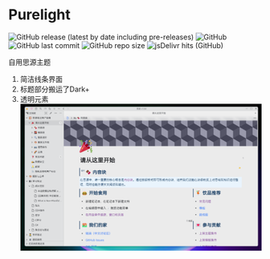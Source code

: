 # Purelight
![GitHub release (latest by date including pre-releases)](https://img.shields.io/github/release/lisontowind/purelight?include_prereleases)
![GitHub](https://img.shields.io/github/license/lisontowind/purelight)
![GitHub last commit](https://img.shields.io/github/last-commit/lisontowind/purelight)
![GitHub repo size](https://img.shields.io/github/repo-size/lisontowind/purelight)
![jsDelivr hits (GitHub)](https://img.shields.io/jsdelivr/gh/hy/lisontowind/purelight?label=hits)

自用思源主题
1. 简洁线条界面
2. 标题部分搬运了Dark+
3. 透明元素
![](preview.png)
